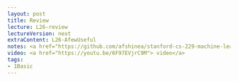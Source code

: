 ```yaml
---
layout: post
title: Review
lecture: L26-review
lectureVersion: next
extraContent: L26-AfewUseful  
notes: <a href="https://github.com/afshinea/stanford-cs-229-machine-learning/tree/master/en">[ML Cheatsheets]</a> 
video: <a href="https://youtu.be/6F97EVjrC9M"> video</a> 
tags:
- 1Basic
---
```

